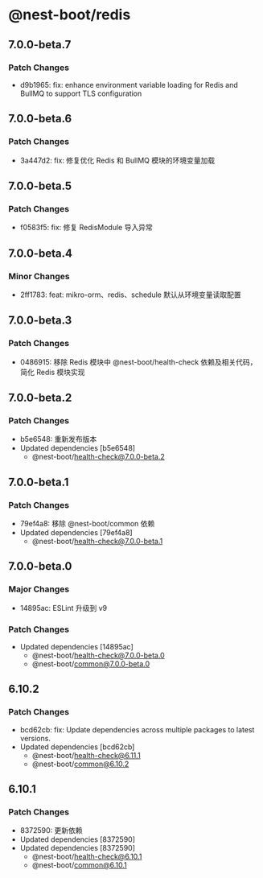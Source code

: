 # @nest-boot/redis

## 7.0.0-beta.7

### Patch Changes

- d9b1965: fix: enhance environment variable loading for Redis and BullMQ to support TLS configuration

## 7.0.0-beta.6

### Patch Changes

- 3a447d2: fix: 修复优化 Redis 和 BullMQ 模块的环境变量加载

## 7.0.0-beta.5

### Patch Changes

- f0583f5: fix: 修复 RedisModule 导入异常

## 7.0.0-beta.4

### Minor Changes

- 2ff1783: feat: mikro-orm、redis、schedule 默认从环境变量读取配置

## 7.0.0-beta.3

### Patch Changes

- 0486915: 移除 Redis 模块中 @nest-boot/health-check 依赖及相关代码，简化 Redis 模块实现

## 7.0.0-beta.2

### Patch Changes

- b5e6548: 重新发布版本
- Updated dependencies [b5e6548]
  - @nest-boot/health-check@7.0.0-beta.2

## 7.0.0-beta.1

### Patch Changes

- 79ef4a8: 移除 @nest-boot/common 依赖
- Updated dependencies [79ef4a8]
  - @nest-boot/health-check@7.0.0-beta.1

## 7.0.0-beta.0

### Major Changes

- 14895ac: ESLint 升级到 v9

### Patch Changes

- Updated dependencies [14895ac]
  - @nest-boot/health-check@7.0.0-beta.0
  - @nest-boot/common@7.0.0-beta.0

## 6.10.2

### Patch Changes

- bcd62cb: fix: Update dependencies across multiple packages to latest versions.
- Updated dependencies [bcd62cb]
  - @nest-boot/health-check@6.11.1
  - @nest-boot/common@6.10.2

## 6.10.1

### Patch Changes

- 8372590: 更新依赖
- Updated dependencies [8372590]
- Updated dependencies [8372590]
  - @nest-boot/health-check@6.10.1
  - @nest-boot/common@6.10.1

